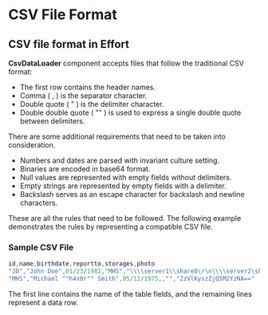 # CSV File Format

## CSV file format in Effort

**CsvDataLoader** component accepts files that follow the traditional CSV format:

 - The first row contains the header names.
 - Comma ( , ) is the separator character.
 - Double quote ( " ) is the delimiter character.
 - Double double quote ( "" ) is used to express a single double quote between delimiters.

There are some additional requirements that need to be taken into consideration.

 - Numbers and dates are parsed with invariant culture setting.
 - Binaries are encoded in base64 format.
 - Null values are represented with empty fields without delimiters.
 - Empty strings are represented by empty fields with a delimiter.
 - Backslash serves as an escape character for backslash and newline characters.

These are all the rules that need to be followed. The following example demonstrates the rules by representing a compatible CSV file.

### Sample CSV File
```csharp
id,name,birthdate,reportto,storages,photo
"JD","John Doe",01/23/1982,"MHS","\\\\server1\\share8\r\n\\\\server2\share3",
"MHS","Michael ""h4x0r"" Smith",05/12/1975,,"","ZzVlKyszZjQ5M2YzNA=="
```

The first line contains the name of the table fields, and the remaining lines represent a data row.


